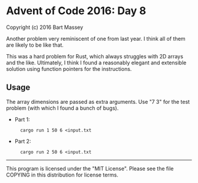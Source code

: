 # Advent of Code 2016: Day 8
Copyright (c) 2016 Bart Massey

Another problem very reminiscent of one from last year. I
think all of them are likely to be like that.

This was a hard problem for Rust, which always struggles
with 2D arrays and the like. Ultimately, I think I found a
reasonably elegant and extensible solution using function
pointers for the instructions.

## Usage

The array dimensions are passed as extra arguments. Use "7
3" for the test problem (with which I found a bunch of bugs).

* Part 1:

        cargo run 1 50 6 <input.txt

* Part 2:

        cargo run 2 50 6 <input.txt

---

This program is licensed under the "MIT License".
Please see the file COPYING in this distribution
for license terms.
